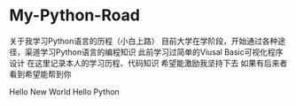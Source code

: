 # My-Python-Road
关于我学习Python语言的历程（小白上路）
目前大学在学阶段，开始通过各种途径，渠道学习Python语言的编程知识
此前学习过简单的Viusal Basic可视化程序设计
在这里记录本人的学习历程、代码知识
希望能激励我坚持下去
如果有后来者看到希望能帮到你

Hello New World
Hello Python
